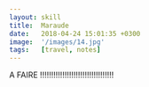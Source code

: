 ```yaml
---
layout: skill
title:  Maraude
date:   2018-04-24 15:01:35 +0300
image:  '/images/14.jpg'
tags:   [travel, notes]
---
```


A FAIRE !!!!!!!!!!!!!!!!!!!!!!!!!!!!!!!!!